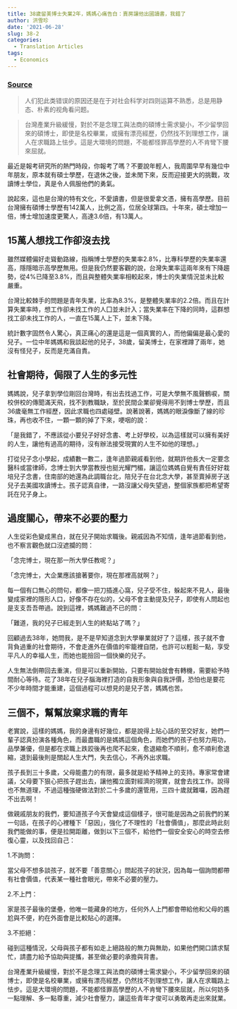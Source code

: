 ```yaml
---
title: 38歲留美博士失業2年，媽媽心痛告白：賣房讓他出國讀書，我錯了
author: 洪雪珍
date: '2021-06-28'
slug: 38-2
categories:
  - Translation Articles
tags:
  - Economics
---
```


### [Source](https://www.businesstoday.com.tw/article/category/80407/post/201810120022/38%E6%AD%B2%E7%95%99%E7%BE%8E%E5%8D%9A%E5%A3%AB%E5%A4%B1%E6%A5%AD2%E5%B9%B4%EF%BC%8C%E5%AA%BD%E5%AA%BD%E5%BF%83%E7%97%9B%E5%91%8A%E7%99%BD%EF%BC%9A%E8%B3%A3%E6%88%BF%E8%AE%93%E4%BB%96%E5%87%BA%E5%9C%8B%E8%AE%80%E6%9B%B8%EF%BC%8C%E6%88%91%E9%8C%AF%E4%BA%86)

>人们犯此类错误的原因还是在于对社会科学对四则运算不熟悉，总是用静态、朴素的视角看问题。

>台灣產業升級緩慢，對於不是念理工與法商的碩博士需求變小，不少留學回來的碩博士，即使是名校畢業，或擁有漂亮經歷，仍然找不到理想工作，讓人在求職路上怯步。這是大環境的問題，不能都怪罪高學歷的人不肯彎下腰來屈就。


最近是報考研究所的熱門時段，你報考了嗎？不要說年輕人，我周圍早早有幾位中年朋友，原本就有碩士學歷，在退休之後，並未閒下來，反而迎接更大的挑戰，攻讀博士學位，真是令人佩服他們的勇氣。

說起來，這也是台灣的特有文化，不愛讀書，但是很愛拿文憑，擁有高學歷。目前台灣擁有碩博士學歷有142萬人，比例之高，位居全球第四。十年來，碩士增加一倍，博士增加速度更驚人，高達3.6倍，有13萬人。

## 15萬人想找工作卻沒去找


雖然媒體偏好走聳動路線，指稱博士學歷的失業率2.8%，比專科學歷的失業率還高，隱隱暗示高學歷無用。但是我仍然要客觀的說，台灣失業率這兩年來有下降趨勢，從4%已降至3.8%，而且與整體失業率相較起來，博士的失業情況並未比較嚴重。

台灣比較棘手的問題是青年失業，比率為8.3%，是整體失業率的2.2倍。而且在計算失業率時，想工作卻未找工作的人囗並未計入；當失業率在下降的同時，這群想找工卻未找工作的人，一直在15萬人上下，並未下降。

統計數字固然令人驚心，真正痛心的還是這是一個真實的人，而他偏偏是最心愛的兒子。一位中年媽媽和我談起他的兒子，38歲，留美博士，在家裡蹲了兩年，她沒有怪兒子，反而是充滿自責。

## 社會期待，侷限了人生的多元性


媽媽說，兒子拿到學位剛回台灣時，有出去找過工作，可是大學無不風聲鶴唳，關校併校的傳聞滿天飛，找不到教職缺，至於民間企業卻覺得用不到博士學歷，而且36歲毫無工作經歷，因此求職也四處碰壁。說著說著，媽媽的眼淚像斷了線的珍珠，再也收不住，一顆一顆的掉了下來，哽咽的說：


「是我錯了，不應該從小要兒子好好念書、考上好學校，以為這樣就可以擁有美好的人生，讓他有過高的期待，沒有辦法接受現實的人生不如他的理想。」

打從兒子念小學起，成績數一數二，逢年過節親戚看到他，就期許他長大一定要念醫科或當律師，念博士到大學當教授也挺光耀門楣，讓這位媽媽自覺有責任好好栽培兒子念書，住南部的她還為此調職台北，陪兒子在台北念大學，甚至賣掉房子送兒子去美國攻讀博士。孩子認真自律，一路沒讓父母失望過，整個家族都把希望寄託在兒子身上。

## 過度關心，帶來不必要的壓力


人生從彩色變成黑白，就在兒子開始求職後。親戚因為不知情，逢年過節看到他，也不察言觀色就口沒遮攔的問：


「念完博士，現在那一所大學任教呢？」


「念完博士，大企業應該搶著要你，現在那裡高就啊？」


每一個有口無心的問句，都像一把刀插進心窩，兒子受不住，躲起來不見人，最後變成家裡的隱形人口，好像不存在似的，父母不會主動提及兒子，即使有人問起也是支支吾吾帶過。說到這裡，媽媽難過不已的問：


「難道，我的兒子已經走到人生的終點站了嗎？」


回顧過去38年，她問我，是不是早知道念到大學畢業就好了？這樣，孩子就不會背負過重的社會期待，不會走進外在價值的牢籠裡自閉，也許可以輕鬆一點，享受平凡人的幸福人生，而她也能撿回一個快樂的兒子。


人生無法倒帶回去重演，但是可以重新開始，只要有開始就會有轉機，需要給予時間耐心等待。花了38年在兒子腦海裡打造的自我形象與自我評價，恐怕也是要花不少年時間才能重建，這個過程可以想見的是兒子苦，媽媽也苦。

## 三個不，幫幫放棄求職的青年



老實說，這樣的媽媽，我的身邊有好幾位，都是說得上貼心話的至交好友，她們一輩子認真扮演各種角色，而最盡職的是媽媽這個角色，而她們的孩子也努力用功，品學兼優，但是都在求職上跌跤後再也爬不起來，愈退縮愈不順利，愈不順利愈退縮，退到最後則是關起人生大門，失去信心，不再外出求職。



孩子長到三十多歲，父母能盡力的有限，最多就是給予精神上的支持。專家常會建議，父母要下狠心把孩子趕出去，讓他獨立面對經濟的現實，就會去找工作。說得也不無道理，不過這種強硬做法對於二十多歲的還管用，三四十歲就難囉，因為趕不出去啊！


做親戚朋友的我們，要知道孩子今天會變成這個樣子，很可能是因為之前我們的某一句話，在孩子的心裡種下「惡因」，強化了不理性的「社會價值」，那麼此時此刻我們能做的事，便是拉開距離，做到以下三個不，給他們一個安全安心的時空去修復心靈，以及找回自己：



1.不詢問：

當父母不想多談孩子，就不要「善意關心」問起孩子的狀況，因為每一個詢問都帶有社會價值，代表某一種社會眼光，帶來不必要的壓力。



2.不上門：

家是孩子最後的堡壘，他唯一能藏身的地方，任何外人上門都會帶給他和父母的尷尬與不便，約在外面會是比較貼心的選擇。



3.不拒絕：

碰到這種情況，父母與孩子都有如走上絕路般的無力與無助，如果他們開口請求幫忙，請盡力給予協助與提攜，甚至做必要的承擔與背書。



台灣產業升級緩慢，對於不是念理工與法商的碩博士需求變小，不少留學回來的碩博士，即使是名校畢業，或擁有漂亮經歷，仍然找不到理想工作，讓人在求職路上怯步。這是大環境的問題，不能都怪罪高學歷的人不肯彎下腰來屈就，所以何妨多一點理解、多一點尊重，減少社會壓力，讓這些青年才俊可以勇敢再走出來就業。
